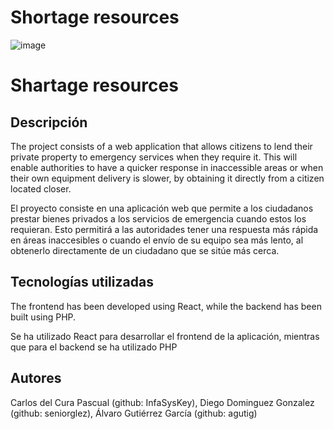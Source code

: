 # Shortage resources

![image](https://user-images.githubusercontent.com/37089170/221373625-c52ef792-b0cb-4bbc-b591-e325879304e8.png)

# Shartage resources
## Descripción
The project consists of a web application that allows citizens to lend their private property to emergency services when they require it. This will enable authorities to have a quicker response in inaccessible areas or when their own equipment delivery is slower, by obtaining it directly from a citizen located closer.

El proyecto consiste en una aplicación web que permite a los ciudadanos prestar bienes privados a los servicios de emergencia cuando estos los requieran. Esto permitirá a las autoridades tener una respuesta más rápida en áreas inaccesibles o cuando el envío de su equipo sea más lento, al obtenerlo directamente de un ciudadano que se sitúe más cerca.

## Tecnologías utilizadas
The frontend has been developed using React, while the backend has been built using PHP.

Se ha utilizado React para desarrollar el frontend de la aplicación, mientras que para el backend se ha utilizado PHP

## Autores
Carlos del Cura Pascual (github: InfaSysKey), Diego Dominguez Gonzalez (github: seniorglez), Álvaro Gutiérrez García (github: agutig)




